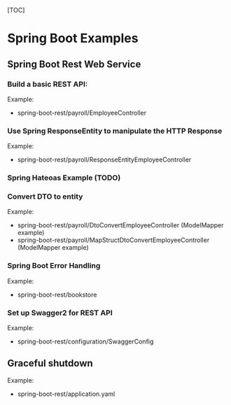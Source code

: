 [TOC]

# Spring Boot Examples

## Spring Boot Rest Web Service

### Build a basic REST API: 

Example:
- spring-boot-rest/payroll/EmployeeController

### Use Spring ResponseEntity to manipulate the HTTP Response

Example:
- spring-boot-rest/payroll/ResponseEntityEmployeeController

### Spring Hateoas Example (TODO)

### Convert DTO to entity

Example:
- spring-boot-rest/payroll/DtoConvertEmployeeController (ModelMapper example)
- spring-boot-rest/payroll/MapStructDtoConvertEmployeeController (ModelMapper example)

### Spring Boot Error Handling

Example:
- spring-boot-rest/bookstore



### Set up Swagger2 for REST API

Example:
- spring-boot-rest/configuration/SwaggerConfig




## Graceful shutdown

Example:
- spring-boot-rest/application.yaml







